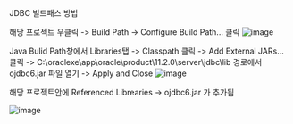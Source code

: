 JDBC 빌드패스 방법

해당 프로젝트 우클릭 -> Build Path -> Configure Build Path... 클릭
![image](https://user-images.githubusercontent.com/62005139/117900711-bd2cc100-b304-11eb-9881-bbb470867da7.png)


Java Bulid Path창에서 Libraries탭 -> Classpath 클릭 -> Add External JARs... 클릭
 -> C:\oraclexe\app\oracle\product\11.2.0\server\jdbc\lib 경로에서 ojdbc6.jar 파일 열기
 -> Apply and Close
![image](https://user-images.githubusercontent.com/62005139/117900477-35df4d80-b304-11eb-8ae5-a2324d5773fd.png)


해당 프로젝트안에 Referenced Librearies -> ojdbc6.jar 가 추가됨

![image](https://user-images.githubusercontent.com/62005139/117901212-d4b87980-b305-11eb-805b-d075d16254b2.png)
